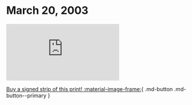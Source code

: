 # March 20, 2003

![](https://www.achewood.com/comic.php?date=03202003)

[Buy a signed strip of this print! :material-image-frame:](https://achewood-holiday-pop-up.myshopify.com/products/strip#03202003){ .md-button .md-button--primary }
